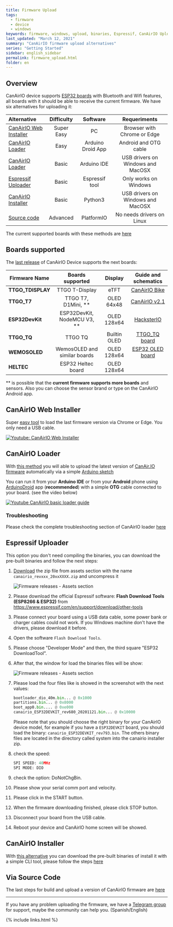 ```yaml
---
title: Firmware Upload
tags:
  - firmware
  - device
  - windows
keywords: firmware, windows, upload, binaries, Espressif, CanAirIO Uploader
last_updated: "March 12, 2021"
summary: "CanAirIO firmware upload alternatives"
series: "Getting Started"
sidebar: english_sidebar
permalink: firmware_upload.html
folder: en
---
```


## Overview

CanAirIO device supports [ESP32 boards](#boards-supported) with Bluetooth and Wifi features, all boards with it should be able to receive the current firmware. We have six alternatives for uploading it:

| Alternative    | Difficulty | Software | Requeriments |
| :-------------------- |:--------:| :-----------: | :-----: |
| [CanAirIO Web Installer][10] | Super Easy | PC | Browser with Chrome or Edge | 
| [CanAirIO Loader][20] | Easy | Arduino Droid App | Android and OTG cable | 
| [CanAirIO Loader][20] | Basic | Arduino IDE | USB drivers on Windows and MacOSX | 
| [Espressif Uploader][21] | Basic | Espressif tool | Only works on Windows |
| [CanAirIO Installer][22] | Basic | Python3 | USB drivers on Windows and MacOSX | 
| [Source code][23] | Advanced | PlatformIO | No needs drivers on Linux |

[10]: #canairio-web-installer
[20]: #canairio-loader
[21]: #espressif-uploader
[22]: #canairio-installer
[23]: https://github.com/kike-canaries/canairio_firmware#compiling

The current supported boards with these methods are [here](https://github.com/kike-canaries/canairio_firmware#boards-supported)

## Boards supported

The [last release](https://github.com/kike-canaries/canairio_firmware/releases) of CanAirIO Device supports the next boards:

| Firmware Name | Boards supported |   Display  |  Guide and schematics  |
| ------------- |:-------------:| :-------------:| :----------------------:|
| **TTGO_TDISPLAY**     | TTGO T-Display | eTFT | [CanAirIO Bike](https://canair.io/docs/canairio_bike.html) |
| **TTGO_T7**     | TTGO T7, D1Mini, ** | OLED 64x48 | [CanAirIO v2.1](https://www.hackster.io/canairio/build-a-low-cost-air-quality-sensor-with-canairio-bbf647) |
| **ESP32DevKit** | ESP32DevKit, NodeMCU V3, ** | OLED 128x64 | [HacksterIO](https://www.hackster.io/canairio/build-low-cost-air-quality-sensor-canairio-without-soldering-d87494) |
| **TTGO_TQ** | TTGO TQ | Builtin OLED  | [TTGO_TQ board](https://de.aliexpress.com/item/10000291636371.html) |
| **WEMOSOLED** | WemosOLED and similar boards | OLED 128x64 | [ESP32 OLED board](https://de.aliexpress.com/item/33047481007.html) |
| **HELTEC** |  ESP32 Heltec board |  OLED 128x64 | | 


** is possible that the **current firmware supports more boards** and sensors. Also you can choose the sensor brand or type on the CanAirIO Android app.

## CanAirIO Web Installer

Super [easy tool](https://canair.io/installer.html) to load the last firmware version via Chrome or Edge. You only need a USB cable.

[![Youtube: CanAirIO Web Installer](http://img.youtube.com/vi/n3A6sJj_-Gc/0.jpg)](https://www.youtube.com/watch?v=n3A6sJj_-Gc "Youtube: CanAirIO Web Installer")

## CanAirIO Loader

With [this method](https://github.com/hpsaturn/esp32-canairio-loader#readme) you will able to upload the latest version of [CanAir.IO firmware](https://github.com/kike-canaries/canairio_firmware#canairio-firmware)
automatically via a simple [Arduino sketch](https://raw.githubusercontent.com/hpsaturn/esp32-canairio-loader/master/canairio_loader/canairio_loader.ino)  

You can run it from your **Arduino IDE** or from your **Android** phone
using [ArduinoDroid](https://play.google.com/store/apps/details?id=name.antonsmirnov.android.arduinodroid2&hl=en&gl=US)
app (**recommended**) with a simple **OTG** cable connected to your board. (see the video below)

[![Youtube CanAirIO basic loader guide](http://img.youtube.com/vi/FjfGdnTk-rc/0.jpg)](http://www.youtube.com/watch?v=FjfGdnTk-rc "Youtube CanAirIO basic loader guide")

### Troubleshooting

Please check the complete troubleshooting section of CanAirIO loader [here](https://github.com/hpsaturn/esp32-canairio-loader#troubleshooting)


## Espressif Uploader

This option you don't need compiling the binaries, you can download the pre-built binaries and follow the next steps:

1. [Download](https://github.com/kike-canaries/canairio_firmware/releases) the zip file from assets section with the name `canairio_revxxx_20xxXXXX.zip` and uncompress it

    ![Firmware releases - Assets section](images/firmmware_upload_assets_section.webp)

2.  Please download the official Espressif software: **Flash Download Tools (ESP8266 & ESP32)** from https://www.espressif.com/en/support/download/other-tools

3. Please connect your board using a USB data cable, some power bank or charger cables could not work. If you Windows machine don't have the drivers, please download it before.

4. Open the software `Flash Download Tools`.

5. Please choose "Developer Mode" and then, the third square "ESP32 DownloadTool".

6. After that, the window for load the binaries files will be show:

    ![Firmware releases - Assets section](images/firmmware_upload_esp_download_tool.webp)


7. Please load the four files like is showed in the screenshot with the next values:

    ```python
    bootloader_dio_40m.bin... @ 0x1000
    partitions.bin... @ 0x8000
    boot_app0.bin.... @ 0xe000
    canairio_ESP32DEVKIT_rev680_20201121.bin... @ 0x10000
    ```

    Please note that you should choose the right binary for your CanAirIO device model, for example if you have a `ESP32DEVKIT` board, you should load the binary: `canairio_ESP32DEVKIT_rev793.bin`. The others binary files are located in the directory called system into the canairio installer zip.

8. check the speed:

    ```python
    SPI SPEED: 40MHz
    SPI MODE: DIO
    ```

9. check the option: DoNotChgBin.

10. Please show your serial comm port and velocity.

11. Please click in the START button.

12. When the firmware downloading finished, please click STOP button.

13. Disconnect your board from the USB cable.

14. Reboot your device and CanAirIO home screen will be showed.

## CanAirIO Installer

With [this alternative](https://github.com/kike-canaries/canairio_firmware#via-binaries) you can download the pre-built binaries of install it with a simple CLI tool, please follow the steps [here](https://github.com/kike-canaries/canairio_firmware#via-binaries)

## Via Source Code

The last steps for build and upload a version of CanAirIO firmware are [here](https://github.com/kike-canaries/canairio_firmware#via-platformio-compiling-on-linux-mac-or-windows)


---

If you have any problem uploading the firmware, we have a [Telegram group](https://t.me/canairio) for support, maybe the community can help you. (Spanish/English)


{% include links.html %}

